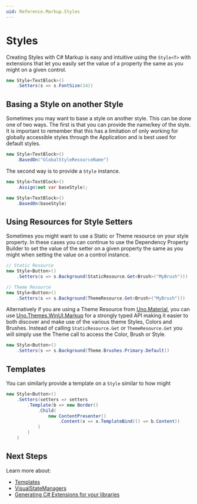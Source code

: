 ```yaml
---
uid: Reference.Markup.Styles
---
```

# Styles

Creating Styles with C# Markup is easy and intuitive using the `Style<T>` with extensions that let you easily set the value of a property the same as you might on a given control.

```cs
new Style<TextBlock>()
	.Setters(s => s.FontSize(14))
```

## Basing a Style on another Style

Sometimes you may want to base a style on another style. This can be done one of two ways. The first is that you can provide the name/key of the style. It is important to remember that this has a limitation of only working for globally accessible styles through the Application and is best used for default styles.

```cs
new Style<TextBlock>()
	.BasedOn("GlobalStyleResourceName")
```

The second way is to provide a `Style` instance.

```cs
new Style<TextBlock>()
	.Assign(out var baseStyle);

new Style<TextBlock>()
	.BasedOn(baseStyle)
```

## Using Resources for Style Setters

Sometimes you might want to use a Static or Theme resource on your style property. In these cases you can continue to use the Dependency Property Builder to set the value of the setter on a given property the same as you might when setting the value on a control instance.

```cs
// Static Resource
new Style<Button>()
	.Setters(s => s.Background(StaticResource.Get<Brush>("MyBrush")))

// Theme Resource
new Style<Button>()
	.Setters(s => s.Background(ThemeResource.Get<Brush>("MyBrush")))
```

Alternatively if you are using a Theme Resource from [Uno.Material](xref:uno.themes.material.getstarted), you can use [Uno.Themes.WinUI.Markup](https://www.nuget.org/packages/Uno.Themes.WinUI.Markup) for a strongly typed API making it easier to both discover and make use of the various theme Styles, Colors and Brushes. Instead of calling `StaticResource.Get` or `ThemeResource.Get` you will simply use the Theme call to access the Color, Brush or Style.

```cs
new Style<Button>()
	.Setters(s => s.Background(Theme.Brushes.Primary.Default))
```

## Templates

You can similarly provide a template on a `Style` similar to how might

```cs
new Style<Button>()
	.Setters(setters => setters
		.Template(b => new Border()
			.Child(
				new ContentPresenter()
					.Content(x => x.TemplateBind(() => b.Content))
			)
		)
	)
```

## Next Steps

Learn more about:

- [Templates](xref:Reference.Markup.Templates)
- [VisualStateManagers](xref:Reference.Markup.VisualStateManager)
- [Generating C# Extensions for your libraries](xref:Reference.Markup.GeneratingExtensions)
